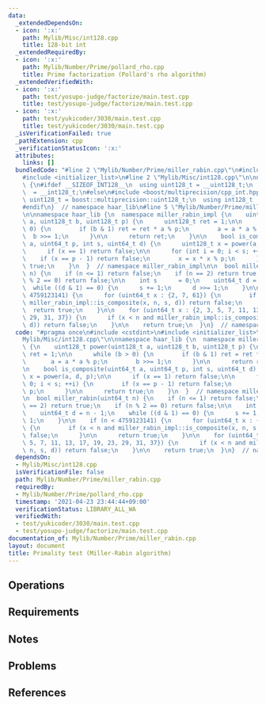 ```yaml
---
data:
  _extendedDependsOn:
  - icon: ':x:'
    path: Mylib/Misc/int128.cpp
    title: 128-bit int
  _extendedRequiredBy:
  - icon: ':x:'
    path: Mylib/Number/Prime/pollard_rho.cpp
    title: Prime factorization (Pollard's rho algorithm)
  _extendedVerifiedWith:
  - icon: ':x:'
    path: test/yosupo-judge/factorize/main.test.cpp
    title: test/yosupo-judge/factorize/main.test.cpp
  - icon: ':x:'
    path: test/yukicoder/3030/main.test.cpp
    title: test/yukicoder/3030/main.test.cpp
  _isVerificationFailed: true
  _pathExtension: cpp
  _verificationStatusIcon: ':x:'
  attributes:
    links: []
  bundledCode: "#line 2 \"Mylib/Number/Prime/miller_rabin.cpp\"\n#include <cstdint>\n\
    #include <initializer_list>\n#line 2 \"Mylib/Misc/int128.cpp\"\n\nnamespace haar_lib\
    \ {\n#ifdef __SIZEOF_INT128__\n  using uint128_t = __uint128_t;\n  using int128_t\
    \  = __int128_t;\n#else\n#include <boost/multiprecision/cpp_int.hpp>\n  using\
    \ uint128_t = boost::multiprecision::uint128_t;\n  using int128_t  = boost::multiprecision::int128_t;\n\
    #endif\n}  // namespace haar_lib\n#line 5 \"Mylib/Number/Prime/miller_rabin.cpp\"\
    \n\nnamespace haar_lib {\n  namespace miller_rabin_impl {\n    uint128_t power(uint128_t\
    \ a, uint128_t b, uint128_t p) {\n      uint128_t ret = 1;\n\n      while (b >\
    \ 0) {\n        if (b & 1) ret = ret * a % p;\n        a = a * a % p;\n      \
    \  b >>= 1;\n      }\n\n      return ret;\n    }\n\n    bool is_composite(uint64_t\
    \ a, uint64_t p, int s, uint64_t d) {\n      uint128_t x = power(a, d, p);\n\n\
    \      if (x == 1) return false;\n\n      for (int i = 0; i < s; ++i) {\n    \
    \    if (x == p - 1) return false;\n        x = x * x % p;\n      }\n\n      return\
    \ true;\n    }\n  }  // namespace miller_rabin_impl\n\n  bool miller_rabin(uint64_t\
    \ n) {\n    if (n <= 1) return false;\n    if (n == 2) return true;\n    if (n\
    \ % 2 == 0) return false;\n\n    int s      = 0;\n    uint64_t d = n - 1;\n  \
    \  while ((d & 1) == 0) {\n      s += 1;\n      d >>= 1;\n    }\n\n    if (n <\
    \ 4759123141) {\n      for (uint64_t x : {2, 7, 61}) {\n        if (x < n and\
    \ miller_rabin_impl::is_composite(x, n, s, d)) return false;\n      }\n\n    \
    \  return true;\n    }\n\n    for (uint64_t x : {2, 3, 5, 7, 11, 13, 17, 19, 23,\
    \ 29, 31, 37}) {\n      if (x < n and miller_rabin_impl::is_composite(x, n, s,\
    \ d)) return false;\n    }\n\n    return true;\n  }\n}  // namespace haar_lib\n"
  code: "#pragma once\n#include <cstdint>\n#include <initializer_list>\n#include \"\
    Mylib/Misc/int128.cpp\"\n\nnamespace haar_lib {\n  namespace miller_rabin_impl\
    \ {\n    uint128_t power(uint128_t a, uint128_t b, uint128_t p) {\n      uint128_t\
    \ ret = 1;\n\n      while (b > 0) {\n        if (b & 1) ret = ret * a % p;\n \
    \       a = a * a % p;\n        b >>= 1;\n      }\n\n      return ret;\n    }\n\
    \n    bool is_composite(uint64_t a, uint64_t p, int s, uint64_t d) {\n      uint128_t\
    \ x = power(a, d, p);\n\n      if (x == 1) return false;\n\n      for (int i =\
    \ 0; i < s; ++i) {\n        if (x == p - 1) return false;\n        x = x * x %\
    \ p;\n      }\n\n      return true;\n    }\n  }  // namespace miller_rabin_impl\n\
    \n  bool miller_rabin(uint64_t n) {\n    if (n <= 1) return false;\n    if (n\
    \ == 2) return true;\n    if (n % 2 == 0) return false;\n\n    int s      = 0;\n\
    \    uint64_t d = n - 1;\n    while ((d & 1) == 0) {\n      s += 1;\n      d >>=\
    \ 1;\n    }\n\n    if (n < 4759123141) {\n      for (uint64_t x : {2, 7, 61})\
    \ {\n        if (x < n and miller_rabin_impl::is_composite(x, n, s, d)) return\
    \ false;\n      }\n\n      return true;\n    }\n\n    for (uint64_t x : {2, 3,\
    \ 5, 7, 11, 13, 17, 19, 23, 29, 31, 37}) {\n      if (x < n and miller_rabin_impl::is_composite(x,\
    \ n, s, d)) return false;\n    }\n\n    return true;\n  }\n}  // namespace haar_lib\n"
  dependsOn:
  - Mylib/Misc/int128.cpp
  isVerificationFile: false
  path: Mylib/Number/Prime/miller_rabin.cpp
  requiredBy:
  - Mylib/Number/Prime/pollard_rho.cpp
  timestamp: '2021-04-23 23:44:44+09:00'
  verificationStatus: LIBRARY_ALL_WA
  verifiedWith:
  - test/yukicoder/3030/main.test.cpp
  - test/yosupo-judge/factorize/main.test.cpp
documentation_of: Mylib/Number/Prime/miller_rabin.cpp
layout: document
title: Primality test (Miller-Rabin algorithm)
---
```


## Operations

## Requirements

## Notes

## Problems

## References
